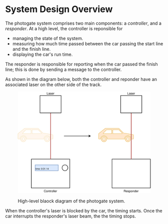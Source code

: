 # System Design Overview

The photogate system comprises two main components: a *controller*, and a *responder*. At a high level, the controller is reponsible for
- managing the state of the system.
- measuring how much time passed between the car passing the start line and the finish line.
- displaying the car's run time.

The responder is responsible for reporting when the car passed the finish line; this is done by sending a message to the controller.

As shown in the diagram below, both the controller and reponder have an associated laser on the other side of the track. 
<figure>

![High-level block diagram of the photogate system](../assets/system-overview.svg)

<figcaption>High-level blaock diagram of the photogate system.</figcaption>
</figure>


When the controller's laser is blocked by the car, the timing starts. Once the car interrupts the responder's laser beam, the the timing stops.

